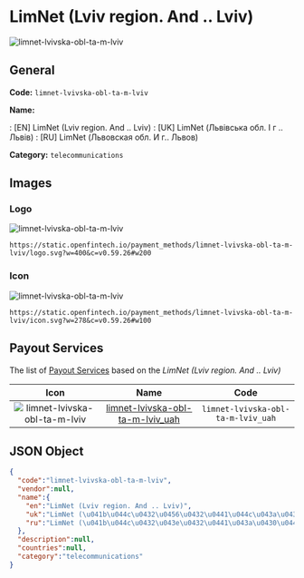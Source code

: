
# LimNet (Lviv region. And .. Lviv) 
![limnet-lvivska-obl-ta-m-lviv](https://static.openfintech.io/payment_methods/limnet-lvivska-obl-ta-m-lviv/logo.svg?w=400&c=v0.59.26#w200)  

## General 
**Code:** `limnet-lvivska-obl-ta-m-lviv` 
 
**Name:** 
 
:	[EN] LimNet (Lviv region. And .. Lviv) 
:	[UK] LimNet (Львівська обл. І г .. Львів) 
:	[RU] LimNet (Львовская обл. И г.. Львов) 
 
**Category:** `telecommunications` 
 

## Images 

### Logo 
![limnet-lvivska-obl-ta-m-lviv](https://static.openfintech.io/payment_methods/limnet-lvivska-obl-ta-m-lviv/logo.svg?w=400&c=v0.59.26#w200)  

```
https://static.openfintech.io/payment_methods/limnet-lvivska-obl-ta-m-lviv/logo.svg?w=400&c=v0.59.26#w200
```  

### Icon 
![limnet-lvivska-obl-ta-m-lviv](https://static.openfintech.io/payment_methods/limnet-lvivska-obl-ta-m-lviv/icon.svg?w=278&c=v0.59.26#w100)  

```
https://static.openfintech.io/payment_methods/limnet-lvivska-obl-ta-m-lviv/icon.svg?w=278&c=v0.59.26#w100
```  

## Payout Services 
 
The list of [Payout Services](/payout-services/) based on the _LimNet (Lviv region. And .. Lviv)_ 

|Icon|Name|Code| 
|:---:|:---:|:---:| 
|![limnet-lvivska-obl-ta-m-lviv](https://static.openfintech.io/payout_methods/limnet-lvivska-obl-ta-m-lviv/icon.svg?w=278&c=v0.59.26#w40) |[limnet-lvivska-obl-ta-m-lviv_uah](/payout-services/limnet-lvivska-obl-ta-m-lviv_uah/)|`limnet-lvivska-obl-ta-m-lviv_uah`| 
 

## JSON Object 

```json
{
  "code":"limnet-lvivska-obl-ta-m-lviv",
  "vendor":null,
  "name":{
    "en":"LimNet (Lviv region. And .. Lviv)",
    "uk":"LimNet (\u041b\u044c\u0432\u0456\u0432\u0441\u044c\u043a\u0430 \u043e\u0431\u043b. \u0406 \u0433 .. \u041b\u044c\u0432\u0456\u0432)",
    "ru":"LimNet (\u041b\u044c\u0432\u043e\u0432\u0441\u043a\u0430\u044f \u043e\u0431\u043b. \u0418 \u0433.. \u041b\u044c\u0432\u043e\u0432)"
  },
  "description":null,
  "countries":null,
  "category":"telecommunications"
}
```  

